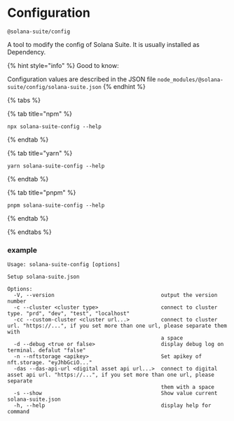 # Configuration

`@solana-suite/config`

A tool to modify the config of Solana Suite. It is usually installed as
Dependency.

{% hint style="info" %} Good to know:

Configuration values are described in the JSON file
`node_modules/@solana-suite/config/solana-suite.json` {% endhint %}

{% tabs %}

{% tab title="npm" %}

```shell
npx solana-suite-config --help
```

{% endtab %}

{% tab title="yarn" %}

```shell
yarn solana-suite-config --help
```

{% endtab %}

{% tab title="pnpm" %}

```shell
pnpm solana-suite-config --help
```

{% endtab %}

{% endtabs %}

### example

```shell
Usage: solana-suite-config [options]

Setup solana-suite.json

Options:
  -V, --version                                  output the version number
  -c --cluster <cluster type>                    connect to cluster type. "prd", "dev", "test", "localhost"
  -cc --custom-cluster <cluster url...>          connect to cluster url. "https://...", if you set more than one url, please separate them with
                                                 a space
  -d --debug <true or false>                     display debug log on terminal. defalut "false"
  -n --nftstorage <apikey>                       Set apikey of nft.storage. "eyJhbGciO..."
  -das --das-api-url <digital asset api url...>  connect to digital asset api url. "https://...", if you set more than one url, please separate
                                                 them with a space
  -s --show                                      Show value current solana-suite.json
  -h, --help                                     display help for command
```
